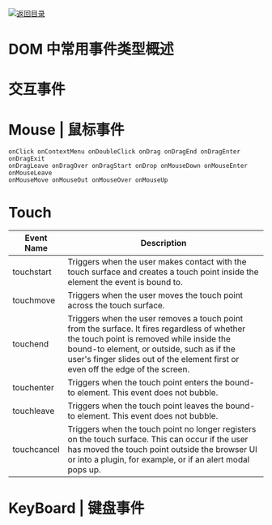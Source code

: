 [![返回目录](https://i.postimg.cc/50XLzC7C/image.png)](https://github.com/wx-chevalier/Web-Series)

# DOM 中常用事件类型概述

# 交互事件

# Mouse | 鼠标事件

```
onClick onContextMenu onDoubleClick onDrag onDragEnd onDragEnter onDragExit
onDragLeave onDragOver onDragStart onDrop onMouseDown onMouseEnter onMouseLeave
onMouseMove onMouseOut onMouseOver onMouseUp
```

# Touch

| Event Name  | Description                                                                                                                                                                                                                                                              |
| ----------- | ------------------------------------------------------------------------------------------------------------------------------------------------------------------------------------------------------------------------------------------------------------------------ |
| touchstart  | Triggers when the user makes contact with the touch surface and creates a touch point inside the element the event is bound to.                                                                                                                                          |
| touchmove   | Triggers when the user moves the touch point across the touch surface.                                                                                                                                                                                                   |
| touchend    | Triggers when the user removes a touch point from the surface. It fires regardless of whether the touch point is removed while inside the bound-to element, or outside, such as if the user's finger slides out of the element first or even off the edge of the screen. |
| touchenter  | Triggers when the touch point enters the bound-to element. This event does not bubble.                                                                                                                                                                                   |
| touchleave  | Triggers when the touch point leaves the bound-to element. This event does not bubble.                                                                                                                                                                                   |
| touchcancel | Triggers when the touch point no longer registers on the touch surface. This can occur if the user has moved the touch point outside the browser UI or into a plugin, for example, or if an alert modal pops up.                                                         |

# KeyBoard | 键盘事件
